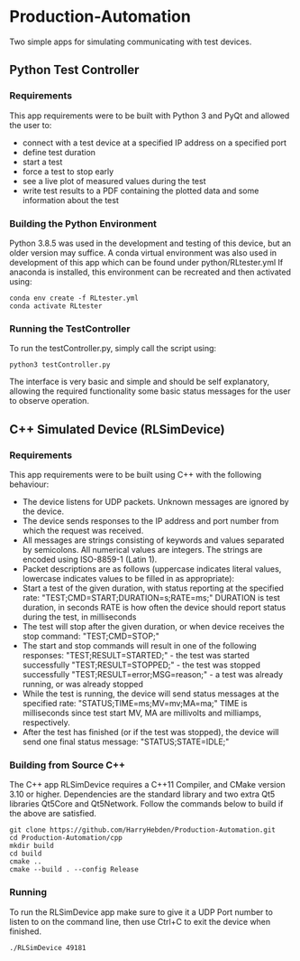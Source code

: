 # Production-Automation
Two simple apps for simulating communicating with test devices.

## Python Test Controller
### Requirements
This app requirements were to be built with Python 3 and PyQt and allowed the user to:
- connect with a test device at a specified IP address on a specified port
- define test duration
- start a test
- force a test to stop early
- see a live plot of measured values during the test
- write test results to a PDF containing the plotted data and some information about the test

### Building the Python Environment
Python 3.8.5 was used in the development and testing of this device, but an older version may suffice.
A conda virtual environment was also used in development of this app which can be found under python/RLtester.yml
If anaconda is installed, this environment can be recreated and then activated using:
```
conda env create -f RLtester.yml
conda activate RLtester
```

### Running the TestController
To run the testController.py, simply call the script using: 
```
python3 testController.py
```
The interface is very basic and simple and should be self explanatory, allowing the required functionality some basic status messages for the user to observe operation.

## C++ Simulated Device (RLSimDevice)
### Requirements 
This app requirements were to be built using C++ with the following behaviour:
- The device listens for UDP packets. Unknown messages are ignored by the device.
- The device sends responses to the IP address and port number from which the request was received.
- All messages are strings consisting of keywords and values separated by semicolons. All numerical values are integers. The strings are encoded using ISO-8859-1 (Latin 1).
- Packet descriptions are as follows (uppercase indicates literal values, lowercase indicates values to be filled in as appropriate):
- Start a test of the given duration, with status reporting at the specified rate:
"TEST;CMD=START;DURATION=s;RATE=ms;"
DURATION is test duration, in seconds
RATE is how often the device should report status during the test, in milliseconds
- The test will stop after the given duration, or when device receives the stop command:
"TEST;CMD=STOP;"
- The start and stop commands will result in one of the following responses:
"TEST;RESULT=STARTED;" - the test was started successfully
"TEST;RESULT=STOPPED;" - the test was stopped successfully
"TEST;RESULT=error;MSG=reason;" - a test was already running, or was already stopped
- While the test is running, the device will send status messages at the specified rate:
"STATUS;TIME=ms;MV=mv;MA=ma;"
TIME is milliseconds since test start
MV, MA are millivolts and milliamps, respectively.
- After the test has finished (or if the test was stopped), the device will send one final status message:
"STATUS;STATE=IDLE;"

### Building from Source C++
The C++ app RLSimDevice requires a C++11 Compiler, and CMake version 3.10 or higher. 
Dependencies are the standard library and two extra Qt5 libraries Qt5Core and Qt5Network.
Follow the commands below to build if the above are satisfied.

```
git clone https://github.com/HarryHebden/Production-Automation.git
cd Production-Automation/cpp
mkdir build
cd build
cmake ..
cmake --build . --config Release
```

### Running
To run the RLSimDevice app make sure to give it a UDP Port number to listen to on the command line, then use Ctrl+C to exit the device when finished.
```
./RLSimDevice 49181
```
